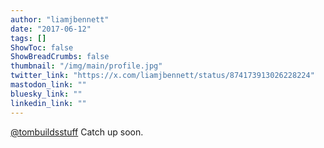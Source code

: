 ```yaml
---
author: "liamjbennett"
date: "2017-06-12"
tags: []
ShowToc: false
ShowBreadCrumbs: false
thumbnail: "/img/main/profile.jpg"
twitter_link: "https://x.com/liamjbennett/status/874173913026228224"
mastodon_link: ""
bluesky_link: ""
linkedin_link: ""
---
```


[@tombuildsstuff](https://x.com/tombuildsstuff) Catch up soon.

